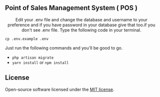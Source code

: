 ## Point of Sales Management System ( POS )

<p align="center">
Edit your .env file and change the database and username to your preference and if you have password in your database give that too.if you don't see .env file. Type the following code in your terminal.

``` cp .env.example .env ```

Just run the following commands and you'll be good to go.
* ``` php artisan migrate ```
* ``` yarn install ``` or ``` npm install ```
</p>


## License
Open-source software licensed under the [MIT license](https://opensource.org/licenses/MIT).

